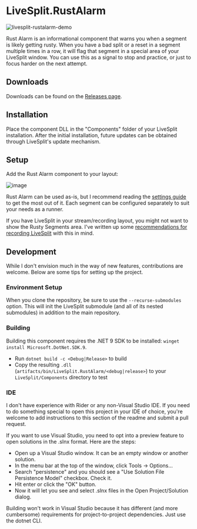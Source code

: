 # LiveSplit.RustAlarm
![livesplit-rustalarm-demo](https://github.com/user-attachments/assets/727696ee-bf7e-4eb1-83cc-f8bc17ac7bcc)

Rust Alarm is an informational component that warns you when a segment is likely getting rusty. When you have a bad split or a reset in a segment multiple times in a row, it will flag that segment in a special area of your LiveSplit window. You can use this as a signal to stop and practice, or just to focus harder on the next attempt.

## Downloads

Downloads can be found on the [Releases page](https://github.com/absent-friend/LiveSplit.RustAlarm/releases).

## Installation

Place the component DLL in the "Components" folder of your LiveSplit installation. After the initial installation, future updates can be obtained through LiveSplit's update mechanism.

## Setup

Add the Rust Alarm component to your layout:

![image](https://github.com/user-attachments/assets/94536cfe-315e-4bad-a91f-8c4e8a9c0ab9)

Rust Alarm can be used as-is, but I recommend reading the [settings guide](https://github.com/absent-friend/LiveSplit.RustAlarm/wiki/Settings-Guide) to get the most out of it. Each segment can be configured separately to suit your needs as a runner.

If you have LiveSplit in your stream/recording layout, you might not want to show the Rusty Segments area. I've written up some [recommendations for recording LiveSplit](https://github.com/absent-friend/LiveSplit.RustAlarm/wiki/Recording-LiveSplit-with-Rust-Alarm) with this in mind.

## Development

While I don't envision much in the way of new features, contributions are welcome. Below are some tips for setting up the project.

### Environment Setup

When you clone the repository, be sure to use the `--recurse-submodules` option. This will init the LiveSplit submodule (and all of its nested submodules) in addition to the main repository.

### Building

Building this component requires the .NET 9 SDK to be installed: `winget install Microsoft.DotNet.SDK.9`.  

* Run `dotnet build -c <Debug|Release>` to build
* Copy the resulting `.dll` (`artifacts/bin/LiveSplit.RustAlarm/<debug|release>`) to your `LiveSplit/Components` directory to test

### IDE

I don't have experience with Rider or any non-Visual Studio IDE. If you need to do something special to open this project in your IDE of choice, you're welcome to add instructions to this section of the readme and submit a pull request.

If you want to use Visual Studio, you need to opt into a preview feature to open solutions in the .slnx format. Here are the steps:

* Open up a Visual Studio window. It can be an empty window or another solution.
* In the menu bar at the top of the window, click Tools → Options...
* Search "persistence" and you should see a "Use Solution File Persistence Model" checkbox. Check it.
* Hit enter or click the "OK" button.
* Now it will let you see and select .slnx files in the Open Project/Solution dialog.

Building won't work in Visual Studio because it has different (and more cumbersome) requirements for project-to-project dependencies. Just use the dotnet CLI.
